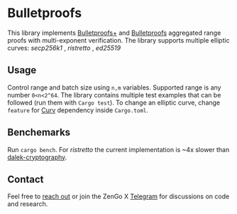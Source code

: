 # Bulletproofs
This library implements [Bulletproofs+](https://eprint.iacr.org/2020/735.pdf) and [Bulletproofs](https://eprint.iacr.org/2017/1066.pdf) aggregated range proofs with multi-exponent verification. The library supports  multiple elliptic curves: _secp256k1_ , _ristretto_ , _ed25519_


## Usage
Control range and batch size using `n,m` variables. Supported range is any number `0<n<2^64`. 
The library contains multiple test examples that can be followed (run them with `Cargo test`). To change an elliptic curve, change `feature` for [Curv](https://github.com/KZen-networks/curv/blob/master/Cargo.toml) dependency inside `Cargo.toml`. 

## Benchemarks
 Run `cargo bench`. For _ristretto_ the current implementation is ~4x  slower than [dalek-cryptography](https://github.com/dalek-cryptography/curve25519-dalek). 

## Contact
Feel free to [reach out](mailto:github@kzencorp.com) or join the ZenGo X [Telegram](https://t.me/joinchat/ET1mddGXRoyCxZ-7) for discussions on code and research.
